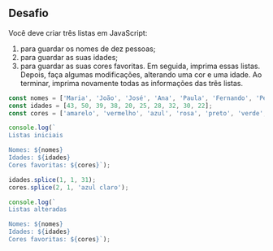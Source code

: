 ## Desafio

Você deve criar três listas em JavaScript:
1. para guardar os nomes de dez pessoas;
2. para guardar as suas idades;
3. para guardar as suas cores favoritas.
Em seguida, imprima essas listas. Depois, faça algumas modificações, alterando uma cor e uma idade. Ao terminar, imprima novamente todas as informações das três listas.

````js
const nomes = ['Maria', 'João', 'José', 'Ana', 'Paula', 'Fernando', 'Pedro', 'Cláudia', 'Renato', 'Rafaela'];
const idades = [43, 50, 39, 38, 20, 25, 28, 32, 30, 22];
const cores = ['amarelo', 'vermelho', 'azul', 'rosa', 'preto', 'verde', 'roxo', 'laranja', 'branco', 'marron'];

console.log(`
Listas iniciais

Nomes: ${nomes}
Idades: ${idades}
Cores favoritas: ${cores}`);

idades.splice(1, 1, 31);
cores.splice(2, 1, 'azul claro');

console.log(`
Listas alteradas

Nomes: ${nomes}
Idades: ${idades}
Cores favoritas: ${cores}`);
````
